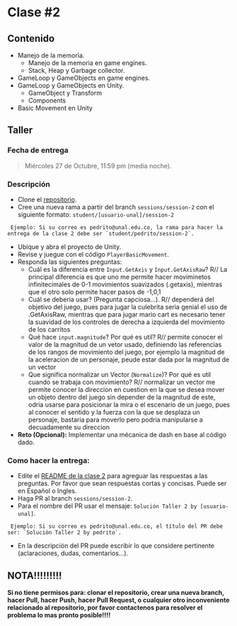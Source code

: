 # Clase #2

## Contenido

- Manejo de la memoria.
  - Manejo de la memoria en game engines.
  - Stack, Heap y Garbage collector.
- GameLoop y GameObjects en game engines.
- GameLoop y GameObjects en Unity.
  - GameObject y Transform
  - Components
- Basic Movement en Unity

## Taller

### Fecha de entrega
> Miércoles 27 de Octubre, 11:59 pm (media noche).

### Descripción
- Clone el [repositorio](https://github.com/UNAL-IntroVideojuegos-2021-2/intro-videogames-2021-2).
- Cree una nueva rama a partir del branch `sessions/session-2` con el siguiente formato: `student/[usuario-unal]/session-2`
```
 Ejemplo: Si su correo es pedrito@unal.edu.co, la rama para hacer la entrega de la clase 2 debe ser `student/pedrito/session-2`.
```
- Ubique y abra el proyecto de Unity.
- Revise y juegue con el código `PlayerBasicMovement`.
- Responda las siguientes preguntas:
  - Cuál es la diferencia entre `Input.GetAxis` y `Input.GetAxisRaw`?
  R// La principal diferencia es que uno me permite hacer moviminetos infinitecimales de 0-1 movimientos suavizados (.getaxis), mientras que el otro solo permite hacer pasos de -1,0,1
  - Cuál se deberia usar? (Pregunta capciosa...).
  R// dependerá del objetivo del juego, pues para jugar la culebrita seria genial el uso de .GetAxisRaw, mientras que para jugar mario cart es necesario tener la suavidad de los controles de derecha  a izquierda del movimiento de los carritos 
  - Qué hace `input.magnitude`? Por qué es util?
  R// permite conocer el valor de la magnitud de un vetor usado, definiendo las referencias de los rangos de movimiento del juego, por ejemplo la magnitud de la aceleracion de un personaje, peude estar dada por la magnitud de un vector 
  - Que significa normalizar un Vector (`Normalize`)? Por qué es util cuando se trabaja con movimiento?
  R// normalizar un vector me permite conocer la direccion en cuestion en la que se desea mover un objeto dentro del juego sin depender de la magnitud de este, odria usarse para posicionar la mira o el escenario de un juego, pues al conocer el sentido y la fuerza con la que se desplaza un personaje, bastaria para moverlo pero podria manipularse a decuadamente su direccion
- **Reto (Opcional):** Implementar una mécanica de dash en base al código dado.

### Como hacer la entrega:
- Edite el [README de la clase 2](https://github.com/UNAL-IntroVideojuegos-2021-2/intro-videogames-2021-2/blob/main/Clase2/README.md) para agreguar las respuestas a las preguntas. Por favor que sean respuestas cortas y concisas. Puede ser en Español o Ingles.
- Haga PR al branch `sessions/session-2`. 
- Para el nombre del PR usar el mensaje: `Solución Taller 2 by [usuario-unal]`. 
```
 Ejemplo: Si su correo es pedrito@unal.edu.co, el título del PR debe ser: `Solución Taller 2 by pedrito`.
```
- En la descripción del PR puede escribir lo que considere pertinente (aclaraciones, dudas, comentarios...).

## NOTA!!!!!!!!!
**Si no tiene permisos para: clonar el repositorio, crear una nueva branch, hacer Pull, hacer Push, hacer Pull Request, o cualquier otro inconveniente relacionado al repositorio, por favor contactenos para resolver el problema lo mas pronto posible!!!!**